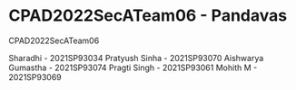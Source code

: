# CPAD2022SecATeam06 - Pandavas
CPAD2022SecATeam06

Sharadhi - 2021SP93034
Pratyush Sinha - 2021SP93070
Aishwarya Gumastha - 2021SP93074
Pragti Singh - 2021SP93061
Mohith M - 2021SP93069
